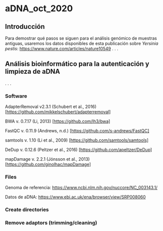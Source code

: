 # aDNA_oct_2020

## Introducción
 
Para demostrar qué pasos se siguen para el análisis genómico de muestras antiguas, usaremos los datos disponibles de esta publicación sobre _Yersinia pestis_: https://www.nature.com/articles/nature10549
.
.
.

## Análisis bioinformático para la autenticación y limpieza de aDNA
.
.
.
### Software

AdapterRemoval v2.3.1 (Schubert et al., 2016) [https://github.com/mikkelschubert/adapterremoval]

BWA v. 0.7.17 (Li, 2013) [https://github.com/lh3/bwa]

FastQC v. 0.11.9 (Andrews, n.d.) [https://github.com/s-andrews/FastQC]

samtools v. 1.10 (Li et al., 2009) [https://github.com/samtools/samtools]

DeDup v. 0.12.6 (Peltzer et al., 2016) [https://github.com/apeltzer/DeDup]

mapDamage v. 2.2.1 (Jónsson et al., 2013) [https://github.com/ginolhac/mapDamage]

### Files

Genoma de referencia: https://www.ncbi.nlm.nih.gov/nuccore/NC_003143.1/

Datos de aDNA: https://www.ebi.ac.uk/ena/browser/view/SRP008060

### Create directories


### Remove adaptors (trimming/cleaning)
